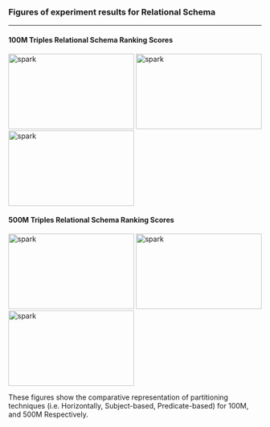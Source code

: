 ### Figures of experiment results for Relational Schema
---

#### 100M Triples Relational Schema Ranking Scores


<img src="figures/DistributedExperiments/schemaRankingScores/100M/Schema_100M_ST.png" alt="spark" width="250" height="150">       <img src="figures/DistributedExperiments/schemaRankingScores/100M/Schema_100M_VT.png" alt="spark" width="250" height="150">       <img src="figures/DistributedExperiments/schemaRankingScores/100M/Schema_100M_PT.png" alt="spark" width="250" height="150">

#### 500M Triples Relational Schema Ranking Scores


<img src="figures/DistributedExperiments/schemaRankingScores/500M/Schema_500M_ST.png" alt="spark" width="250" height="150">       <img src="figures/DistributedExperiments/schemaRankingScores/500M/Schema_500M_VT.png" alt="spark" width="250" height="150">       <img src="figures/DistributedExperiments/schemaRankingScores/500M/Schema_500M_PT.png" alt="spark" width="250" height="150">

 
These figures show the comparative representation of partitioning techniques (i.e. Horizontally, Subject-based, Predicate-based) for 100M, and 500M Respectively.
